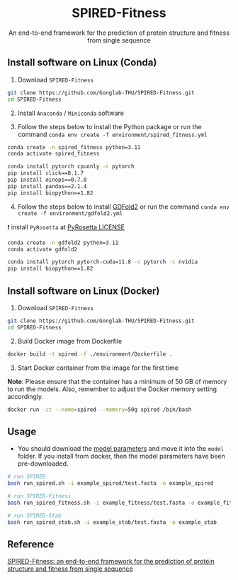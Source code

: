 <h1 align="center">SPIRED-Fitness</h1>
<p align="center">An end-to-end framework for the prediction of protein structure and fitness from single sequence</p>

## Install software on Linux (Conda)

1. Download `SPIRED-Fitness`

```bash
git clone https://github.com/Gonglab-THU/SPIRED-Fitness.git
cd SPIRED-Fitness
```

2. Install `Anaconda` / `Miniconda` software

3. Follow the steps below to install the Python package or run the command `conda env create -f environment/spired_fitness.yml`

```bash
conda create -n spired_fitness python=3.11
conda activate spired_fitness

conda install pytorch cpuonly -c pytorch
pip install click==8.1.7
pip install einops==0.7.0
pip install pandas==2.1.4
pip install biopython==1.82
```

4. Follow the steps below to install [GDFold2](https://github.com/Gonglab-THU/GDFold2) or run the command `conda env create -f environment/gdfold2.yml`

:exclamation: install `PyRosetta` at [PyRosetta LICENSE](https://www.pyrosetta.org/home/licensing-pyrosetta)

```bash
conda create -n gdfold2 python=3.11
conda activate gdfold2

conda install pytorch pytorch-cuda=11.8 -c pytorch -c nvidia
pip install biopython==1.82
```

## Install software on Linux (Docker)

1. Download `SPIRED-Fitness`

```bash
git clone https://github.com/Gonglab-THU/SPIRED-Fitness.git
cd SPIRED-Fitness
```

2. Build Docker image from Dockerfile

```bash
docker build -t spired -f ./environment/Dockerfile .
```

3. Start Docker container from the image for the first time

**Note**: Please ensure that the container has a minimum of 50 GB of memory to run the models. Also, remember to adjust the Docker memory setting accordingly.

```bash
docker run -it --name=spired --memory=50g spired /bin/bash
```

## Usage

- You should download the [model parameters](https://zenodo.org/doi/10.5281/zenodo.10589085) and move it into the `model` folder. If you install from docker, then the model parameters have been pre-downloaded.

```bash
# run SPIRED
bash run_spired.sh -i example_spired/test.fasta -o example_spired

# run SPIRED-Fitness
bash run_spired_fitness.sh -i example_fitness/test.fasta -o example_fitness

# run SPIRED-Stab
bash run_spired_stab.sh -i example_stab/test.fasta -o example_stab
```

## Reference

[SPIRED-Fitness: an end-to-end framework for the prediction of protein structure and fitness from single sequence](https://doi.org/10.1101/2024.01.31.578102)
